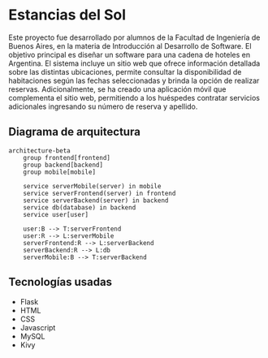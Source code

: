 # Estancias del Sol

Este proyecto fue desarrollado por alumnos de la Facultad de Ingeniería de Buenos Aires, en la materia de Introducción al Desarrollo de Software. El objetivo principal es diseñar un software para una cadena de hoteles en Argentina. El sistema incluye un sitio web que ofrece información detallada sobre las distintas ubicaciones, permite consultar la disponibilidad de habitaciones según las fechas seleccionadas y brinda la opción de realizar reservas. Adicionalmente, se ha creado una aplicación móvil que complementa el sitio web, permitiendo a los huéspedes contratar servicios adicionales ingresando su número de reserva y apellido.

## Diagrama de arquitectura

```mermaid
architecture-beta
    group frontend[frontend]
    group backend[backend]
    group mobile[mobile]
    
    service serverMobile(server) in mobile
    service serverFrontend(server) in frontend
    service serverBackend(server) in backend
    service db(database) in backend
    service user[user]
    
    user:B --> T:serverFrontend
    user:R --> L:serverMobile
    serverFrontend:R --> L:serverBackend
    serverBackend:R --> L:db
    serverMobile:B --> T:serverBackend
```

## Tecnologías usadas

- Flask
- HTML
- CSS
- Javascript
- MySQL
- Kivy
